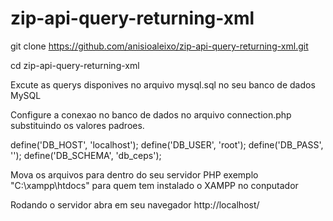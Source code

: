 # zip-api-query-returning-xml

git clone https://github.com/anisioaleixo/zip-api-query-returning-xml.git

cd zip-api-query-returning-xml

Excute as querys disponives no arquivo mysql.sql no 
seu banco de dados MySQL

Configure a conexao no banco de dados no arquivo connection.php
substituindo os valores padroes.

define('DB_HOST', 'localhost');
define('DB_USER', 'root');
define('DB_PASS', '');
define('DB_SCHEMA', 'db_ceps');

Mova os arquivos para dentro do seu servidor PHP 
exemplo "C:\xampp\htdocs" para quem tem instalado o XAMPP no conputador

Rodando o servidor abra em seu navegador http://localhost/

 
